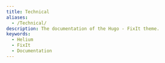```yaml
---
title: Technical
aliases:
  - /Technical/
description: The documentation of the Hugo - FixIt theme.
keywords:
  - Helium
  - FixIt
  - Documentation
---
```

